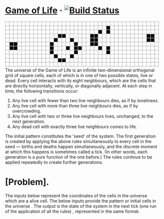 # [Game of Life](https://en.wikipedia.org/wiki/Conway%27s_Game_of_Life) &middot; [![Build Status](https://travis-ci.org/awidiyadew/GameOfLive.svg?branch=master)](https://travis-ci.org/awidiyadew/GameOfLive)
![Game Of Life](gol.png?raw=true "Game Of Life")
The universe of the Game of Life is an infinite two-dimensional orthogonal grid of square cells, each of which is in one
of two possible states, live or dead. Every cell interacts with its eight neighbours, which are the cells that are
directly horizontally, vertically, or diagonally adjacent. At each step in time, the following transitions occur:

1. Any live cell with fewer than two live neighbours dies, as if by loneliness.
2. Any live cell with more than three live neighbours dies, as if by overcrowding.
3. Any live cell with two or three live neighbours lives, unchanged, to the next generation.
4. Any dead cell with exactly three live neighbours comes to life.

The initial pattern constitutes the 'seed' of the system. The first generation is created by applying the above rules
simultaneously to every cell in the seed — births and deaths happen simultaneously, and the discrete moment at which
this happens is sometimes called a tick. (In other words, each generation is a pure function of the one before.) The
rules continue to be applied repeatedly to create further generations.

# [Problem].
The inputs below represent the coordinates of the cells in the universe which are a alive cell.
The below inputs provide the pattern or initial cells in the universe . The output is the state of the system
in the next tick (one run of the application of all the rules) , represented in the same format.
